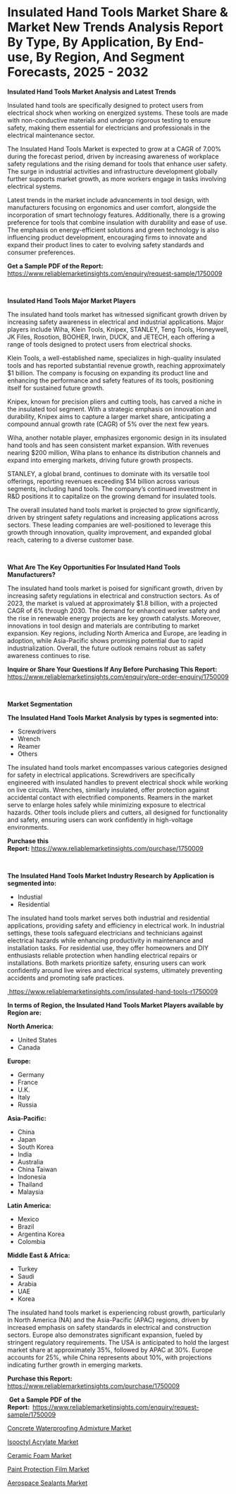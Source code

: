 <p><h1>Insulated Hand Tools Market Share & Market New Trends Analysis Report By Type, By Application, By End-use, By Region, And Segment Forecasts, 2025 - 2032</h1></p><p><strong>Insulated Hand Tools Market Analysis and Latest Trends</strong></p>
<p><p>Insulated hand tools are specifically designed to protect users from electrical shock when working on energized systems. These tools are made with non-conductive materials and undergo rigorous testing to ensure safety, making them essential for electricians and professionals in the electrical maintenance sector. </p><p>The Insulated Hand Tools Market is expected to grow at a CAGR of 7.00% during the forecast period, driven by increasing awareness of workplace safety regulations and the rising demand for tools that enhance user safety. The surge in industrial activities and infrastructure development globally further supports market growth, as more workers engage in tasks involving electrical systems. </p><p>Latest trends in the market include advancements in tool design, with manufacturers focusing on ergonomics and user comfort, alongside the incorporation of smart technology features. Additionally, there is a growing preference for tools that combine insulation with durability and ease of use. The emphasis on energy-efficient solutions and green technology is also influencing product development, encouraging firms to innovate and expand their product lines to cater to evolving safety standards and consumer preferences.</p></p>
<p><strong>Get a Sample PDF of the Report:&nbsp;</strong> <a href="https://www.reliablemarketinsights.com/enquiry/request-sample/1750009?utm_campaign=2217&utm_medium=2&utm_source=Github&utm_content=ia&utm_term=05022025&utm_id=insulated-hand-tools">https://www.reliablemarketinsights.com/enquiry/request-sample/1750009</a></p>
<p>&nbsp;</p>
<p><strong>Insulated Hand Tools Major Market Players</strong></p>
<p><p>The insulated hand tools market has witnessed significant growth driven by increasing safety awareness in electrical and industrial applications. Major players include Wiha, Klein Tools, Knipex, STANLEY, Teng Tools, Honeywell, JK Files, Rosotion, BOOHER, Irwin, DUCK, and JETECH, each offering a range of tools designed to protect users from electrical shocks.</p><p>Klein Tools, a well-established name, specializes in high-quality insulated tools and has reported substantial revenue growth, reaching approximately $1 billion. The company is focusing on expanding its product line and enhancing the performance and safety features of its tools, positioning itself for sustained future growth.</p><p>Knipex, known for precision pliers and cutting tools, has carved a niche in the insulated tool segment. With a strategic emphasis on innovation and durability, Knipex aims to capture a larger market share, anticipating a compound annual growth rate (CAGR) of 5% over the next few years.</p><p>Wiha, another notable player, emphasizes ergonomic design in its insulated hand tools and has seen consistent market expansion. With revenues nearing $200 million, Wiha plans to enhance its distribution channels and expand into emerging markets, driving future growth prospects.</p><p>STANLEY, a global brand, continues to dominate with its versatile tool offerings, reporting revenues exceeding $14 billion across various segments, including hand tools. The company’s continued investment in R&D positions it to capitalize on the growing demand for insulated tools.</p><p>The overall insulated hand tools market is projected to grow significantly, driven by stringent safety regulations and increasing applications across sectors. These leading companies are well-positioned to leverage this growth through innovation, quality improvement, and expanded global reach, catering to a diverse customer base.</p></p>
<p>&nbsp;</p>
<p><strong>What Are The Key Opportunities For Insulated Hand Tools Manufacturers?</strong></p>
<p><p>The insulated hand tools market is poised for significant growth, driven by increasing safety regulations in electrical and construction sectors. As of 2023, the market is valued at approximately $1.8 billion, with a projected CAGR of 6% through 2030. The demand for enhanced worker safety and the rise in renewable energy projects are key growth catalysts. Moreover, innovations in tool design and materials are contributing to market expansion. Key regions, including North America and Europe, are leading in adoption, while Asia-Pacific shows promising potential due to rapid industrialization. Overall, the future outlook remains robust as safety awareness continues to rise.</p></p>
<p><strong>Inquire or Share Your Questions If Any Before Purchasing This Report:</strong> <a href="https://www.reliablemarketinsights.com/enquiry/pre-order-enquiry/1750009?utm_campaign=2217&utm_medium=2&utm_source=Github&utm_content=ia&utm_term=05022025&utm_id=insulated-hand-tools">https://www.reliablemarketinsights.com/enquiry/pre-order-enquiry/1750009</a></p>
<p>&nbsp;</p>
<p><strong>Market Segmentation</strong></p>
<p><strong>The Insulated Hand Tools Market Analysis by types is segmented into:</strong></p>
<p><ul><li>Screwdrivers</li><li>Wrench</li><li>Reamer</li><li>Others</li></ul></p>
<p><p>The insulated hand tools market encompasses various categories designed for safety in electrical applications. Screwdrivers are specifically engineered with insulated handles to prevent electrical shock while working on live circuits. Wrenches, similarly insulated, offer protection against accidental contact with electrified components. Reamers in the market serve to enlarge holes safely while minimizing exposure to electrical hazards. Other tools include pliers and cutters, all designed for functionality and safety, ensuring users can work confidently in high-voltage environments.</p></p>
<p><strong>Purchase this Report:&nbsp;</strong><a href="https://www.reliablemarketinsights.com/purchase/1750009?utm_campaign=2217&utm_medium=2&utm_source=Github&utm_content=ia&utm_term=05022025&utm_id=insulated-hand-tools">https://www.reliablemarketinsights.com/purchase/1750009</a></p>
<p>&nbsp;</p>
<p><strong>The Insulated Hand Tools Market Industry Research by Application is segmented into:</strong></p>
<p><ul><li>Industial</li><li>Residential</li></ul></p>
<p><p>The insulated hand tools market serves both industrial and residential applications, providing safety and efficiency in electrical work. In industrial settings, these tools safeguard electricians and technicians against electrical hazards while enhancing productivity in maintenance and installation tasks. For residential use, they offer homeowners and DIY enthusiasts reliable protection when handling electrical repairs or installations. Both markets prioritize safety, ensuring users can work confidently around live wires and electrical systems, ultimately preventing accidents and promoting safe practices.</p></p>
<p><a href="https://www.reliablemarketinsights.com/insulated-hand-tools-r1750009?utm_campaign=2217&utm_medium=2&utm_source=Github&utm_content=ia&utm_term=05022025&utm_id=insulated-hand-tools">&nbsp;https://www.reliablemarketinsights.com/insulated-hand-tools-r1750009</a></p>
<p><strong>In terms of Region, the Insulated Hand Tools Market Players available by Region are:</strong></p>
<p>
    <p> <strong> North America: </strong>
        <ul>
            <li>United States</li>
            <li>Canada</li>
        </ul>
        </p> 
    <p> <strong> Europe: </strong>
        <ul>
            <li>Germany</li>
            <li>France</li>
            <li>U.K.</li>
            <li>Italy</li>
            <li>Russia</li>
        </ul>
        </p> 
    <p> <strong> Asia-Pacific: </strong>
        <ul>
            <li>China</li>
            <li>Japan</li>
            <li>South Korea</li>
            <li>India</li>
            <li>Australia</li>
            <li>China Taiwan</li>
            <li>Indonesia</li>
            <li>Thailand</li>
            <li>Malaysia</li>
        </ul>
        </p> 
    <p> <strong> Latin America: </strong>
        <ul>
            <li>Mexico</li>
            <li>Brazil</li>
            <li>Argentina Korea</li>
            <li>Colombia</li>
        </ul>
        </p> 
    <p> <strong> Middle East & Africa: </strong>
        <ul>
            <li>Turkey</li>
            <li>Saudi</li>
            <li>Arabia</li>
            <li>UAE</li>
            <li>Korea</li>
        </ul>
    </p>
    </p>
<p><p>The insulated hand tools market is experiencing robust growth, particularly in North America (NA) and the Asia-Pacific (APAC) regions, driven by increased emphasis on safety standards in electrical and construction sectors. Europe also demonstrates significant expansion, fueled by stringent regulatory requirements. The USA is anticipated to hold the largest market share at approximately 35%, followed by APAC at 30%. Europe accounts for 25%, while China represents about 10%, with projections indicating further growth in emerging markets.</p></p>
<p><strong>Purchase this Report: </strong><a href="https://www.reliablemarketinsights.com/purchase/1750009?utm_campaign=2217&utm_medium=2&utm_source=Github&utm_content=ia&utm_term=05022025&utm_id=insulated-hand-tools">https://www.reliablemarketinsights.com/purchase/1750009</a></p>
<p>&nbsp;<strong>Get a Sample PDF of the Report:&nbsp;&nbsp;</strong><a href="https://www.reliablemarketinsights.com/enquiry/request-sample/1750009?utm_campaign=2217&utm_medium=2&utm_source=Github&utm_content=ia&utm_term=05022025&utm_id=insulated-hand-tools">https://www.reliablemarketinsights.com/enquiry/request-sample/1750009</a></p>
<p><strong></strong></p>
<p><p><a href="https://www.linkedin.com/pulse/concrete-waterproofing-admixture-market-size-growth-expected-lmtnf?utm_campaign=2217&utm_medium=2&utm_source=Github&utm_content=ia&utm_term=05022025&utm_id=insulated-hand-tools">Concrete Waterproofing Admixture Market</a></p><p><a href="https://www.linkedin.com/pulse/isooctyl-acrylate-market-report-industry-drivers-challenges-cequf?utm_campaign=2217&utm_medium=2&utm_source=Github&utm_content=ia&utm_term=05022025&utm_id=insulated-hand-tools">Isooctyl Acrylate Market</a></p><p><a href="https://www.linkedin.com/pulse/ceramic-foam-revenue-growth-report-2025-2032-kantelligence-jcwyf?utm_campaign=2217&utm_medium=2&utm_source=Github&utm_content=ia&utm_term=05022025&utm_id=insulated-hand-tools">Ceramic Foam Market</a></p><p><a href="https://www.linkedin.com/pulse/paint-protection-film-market-trends-detailed-study-its-segmentation-jfp0f?utm_campaign=2217&utm_medium=2&utm_source=Github&utm_content=ia&utm_term=05022025&utm_id=insulated-hand-tools">Paint Protection Film Market</a></p><p><a href="https://www.linkedin.com/pulse/comprehensive-aerospace-sealants-market-report-2025-2032-3oe7f?utm_campaign=2217&utm_medium=2&utm_source=Github&utm_content=ia&utm_term=05022025&utm_id=insulated-hand-tools">Aerospace Sealants Market</a></p></p>